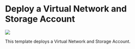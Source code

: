 # Deploy a Virtual Network and Storage Account

<a href="https://portal.azure.com/#create/Microsoft.Template/uri/https%3A%2F%2Fraw.githubusercontent.com%2FAndyHerb%2FAzure-Resource-Group%2Fmaster%2F101-network-and-storage%2Fazuredeploy.json" target="_blank">
    <img src="http://azuredeploy.net/deploybutton.png"/>
</a>

This template deploys a Virtual Network and Storage Account.
